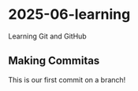 # 2025-06-learning
Learning Git and GitHub

## Making Commitas 
This is our first commit on a branch!
